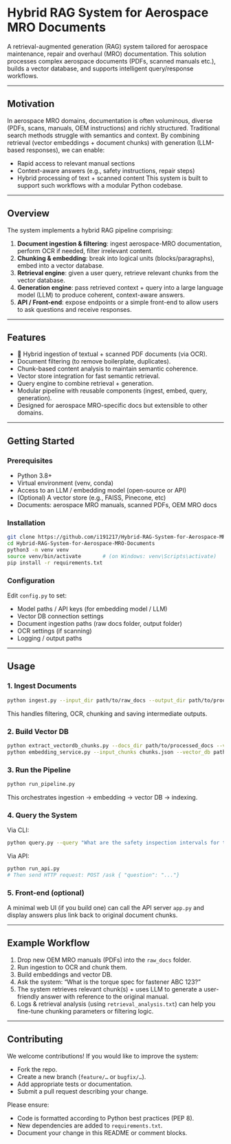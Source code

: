 # Hybrid RAG System for Aerospace MRO Documents

A retrieval-augmented generation (RAG) system tailored for aerospace maintenance, repair and overhaul (MRO) documentation. This solution processes complex aerospace documents (PDFs, scanned manuals etc.), builds a vector database, and supports intelligent query/response workflows.

---

## Motivation

In aerospace MRO domains, documentation is often voluminous, diverse (PDFs, scans, manuals, OEM instructions) and richly structured.
Traditional search methods struggle with semantics and context. By combining retrieval (vector embeddings + document chunks) with generation (LLM-based responses), we can enable:

* Rapid access to relevant manual sections
* Context-aware answers (e.g., safety instructions, repair steps)
* Hybrid processing of text + scanned content
  This system is built to support such workflows with a modular Python codebase.

---

## Overview

The system implements a hybrid RAG pipeline comprising:

1. **Document ingestion & filtering**: ingest aerospace-MRO documentation, perform OCR if needed, filter irrelevant content.
2. **Chunking & embedding**: break into logical units (blocks/paragraphs), embed into a vector database.
3. **Retrieval engine**: given a user query, retrieve relevant chunks from the vector database.
4. **Generation engine**: pass retrieved context + query into a large language model (LLM) to produce coherent, context-aware answers.
5. **API / Front-end**: expose endpoints or a simple front-end to allow users to ask questions and receive responses.

---

## Features

* 🧠 Hybrid ingestion of textual + scanned PDF documents (via OCR).
* Document filtering (to remove boilerplate, duplicates).
* Chunk-based content analysis to maintain semantic coherence.
* Vector store integration for fast semantic retrieval.
* Query engine to combine retrieval + generation.
* Modular pipeline with reusable components (ingest, embed, query, generation).
* Designed for aerospace MRO-specific docs but extensible to other domains.

---

## Getting Started

### Prerequisites

* Python 3.8+
* Virtual environment (venv, conda)
* Access to an LLM / embedding model (open-source or API)
* (Optional) A vector store (e.g., FAISS, Pinecone, etc)
* Documents: aerospace MRO manuals, scanned PDFs, OEM MRO docs

### Installation

```bash
git clone https://github.com/i191217/Hybrid-RAG-System-for-Aerospace-MRO-Documents.git  
cd Hybrid-RAG-System-for-Aerospace-MRO-Documents  
python3 -m venv venv  
source venv/bin/activate       # (on Windows: venv\Scripts\activate)  
pip install -r requirements.txt  
```

### Configuration

Edit `config.py` to set:

* Model paths / API keys (for embedding model / LLM)
* Vector DB connection settings
* Document ingestion paths (raw docs folder, output folder)
* OCR settings (if scanning)
* Logging / output paths

---

## Usage

### 1. Ingest Documents

```bash
python ingest.py --input_dir path/to/raw_docs --output_dir path/to/processed_docs  
```

This handles filtering, OCR, chunking and saving intermediate outputs.

### 2. Build Vector DB

```bash
python extract_vectordb_chunks.py --docs_dir path/to/processed_docs --vector_db path/to/vector_store  
python embedding_service.py --input_chunks chunks.json --vector_db path/to/vector_store  
```

### 3. Run the Pipeline

```bash
python run_pipeline.py  
```

This orchestrates ingestion → embedding → vector DB → indexing.

### 4. Query the System

Via CLI:

```bash
python query.py --query "What are the safety inspection intervals for the hydraulic pump in aircraft model XYZ?"  
```

Via API:

```bash
python run_api.py  
# Then send HTTP request: POST /ask { "question": "..."}  
```

### 5. Front-end (optional)

A minimal web UI (if you build one) can call the API server `app.py` and display answers plus link back to original document chunks.

---

## Example Workflow

1. Drop new OEM MRO manuals (PDFs) into the `raw_docs` folder.
2. Run ingestion to OCR and chunk them.
3. Build embeddings and vector DB.
4. Ask the system: “What is the torque spec for fastener ABC 123?”
5. The system retrieves relevant chunk(s) + uses LLM to generate a user-friendly answer with reference to the original manual.
6. Logs & retrieval analysis (using `retrieval_analysis.txt`) can help you fine-tune chunking parameters or filtering logic.

---

## Contributing

We welcome contributions!
If you would like to improve the system:

* Fork the repo.
* Create a new branch (`feature/…` or `bugfix/…`).
* Add appropriate tests or documentation.
* Submit a pull request describing your change.

Please ensure:

* Code is formatted according to Python best practices (PEP 8).
* New dependencies are added to `requirements.txt`.
* Document your change in this README or comment blocks.
